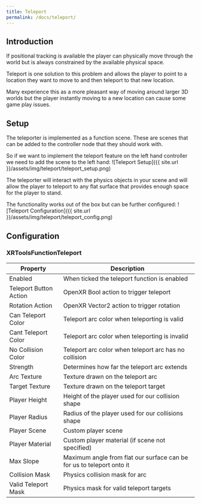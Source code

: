 ```yaml
---
title: Teleport
permalink: /docs/teleport/
---
```



## Introduction
If positional tracking is available the player can physically move through
the world but is always constrained by the available physical space.

Teleport is one solution to this problem and allows the player to point to a
location they want to move to and then teleport to that new location.

Many experience this as a more pleasant way of moving around larger 3D worlds
but the player instantly moving to a new location can cause some game play issues.

## Setup
The teleporter is implemented as a function scene. These are scenes that can be
added to the controller node that they should work with.

So if we want to implement the teleport feature on the left hand controller we
need to add the scene to the left hand:
![Teleport Setup]({{ site.url }}/assets/img/teleport/teleport_setup.png)

The teleporter will interact with the physics objects in your scene and will
allow the player to teleport to any flat surface that provides enough space for
the player to stand.

The functionality works out of the box but can be further configured:
![Teleport Configuration]({{ site.url }}/assets/img/teleport/teleport_config.png)

## Configuration

### XRToolsFunctionTeleport

| Property | Description |
| ---- | ------------ |
| Enabled                | When ticked the teleport function is enabled |
| Teleport Button Action | OpenXR Bool action to trigger teleport |
| Rotation Action        | OpenXR Vector2 action to trigger rotation |
| Can Teleport Color     | Teleport arc color when teleporting is valid |
| Cant Teleport Color    | Teleport arc color when teleporting is invalid |
| No Collision Color     | Teleport arc color when teleport arc has no collision |
| Strength               | Determines how far the teleport arc extends |
| Arc Texture            | Texture drawn on the teleport arc |
| Target Texture         | Texture drawn on the teleport target |
| Player Height          | Height of the player used for our collision shape |
| Player Radius          | Radius of the player used for our collisions shape |
| Player Scene           | Custom player scene |
| Player Material        | Custom player material (if scene not specified) |
| Max Slope              | Maximum angle from flat our surface can be for us to teleport onto it | 
| Collision Mask         | Physics collision mask for arc | 
| Valid Teleport Mask    | Physics mask for valid teleport targets | 
